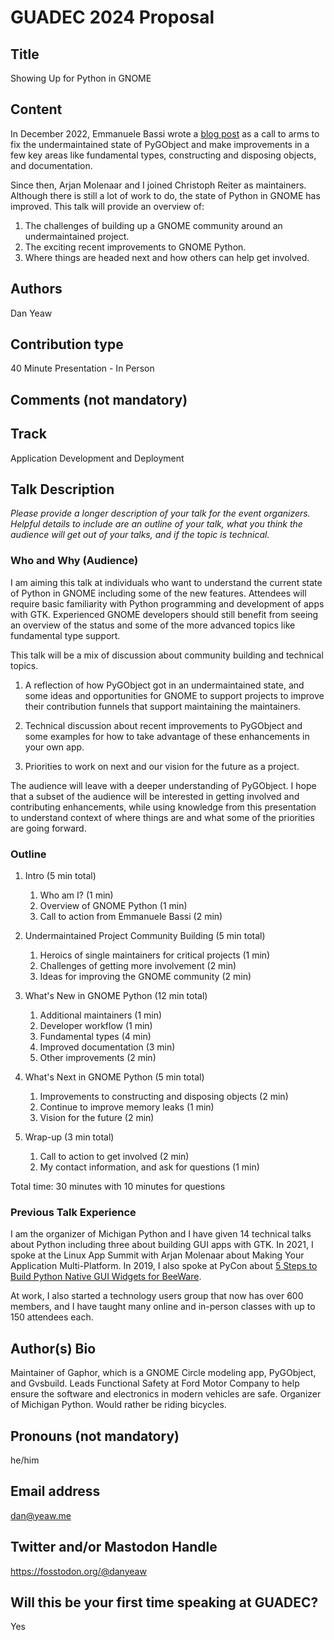 # GUADEC 2024 Proposal

## Title
Showing Up for Python in GNOME

## Content
In December 2022, Emmanuele Bassi wrote a [blog post](https://www.bassi.io/articles/2022/12/02/on-pygobject/) as a call
to arms to fix the undermaintained state of PyGObject and make improvements in a few key areas like fundamental types,
constructing and disposing objects, and documentation.

Since then, Arjan Molenaar and I joined Christoph Reiter as maintainers. Although there is still a lot of work to do,
the state of Python in GNOME has improved. This talk will provide an overview of:

1. The challenges of building up a GNOME community around an undermaintained project.
1. The exciting recent improvements to GNOME Python.
1. Where things are headed next and how others can help get involved.

## Authors

Dan Yeaw

## Contribution type

40 Minute Presentation - In Person

## Comments (not mandatory)

## Track

Application Development and Deployment

## Talk Description

_Please provide a longer description of your talk for the event organizers. Helpful details to include are an outline of
your talk, what you think the audience will get out of your talks, and if the topic is technical._

### Who and Why (Audience)

I am aiming this talk at individuals who want to understand the current state of Python in GNOME including some of the
new features. Attendees will require basic familiarity with Python programming and development of apps with GTK.
Experienced GNOME developers should still benefit from seeing an overview of the status and some of the more advanced
topics like fundamental type support.

This talk will be a mix of discussion about community building and technical topics.

1. A reflection of how PyGObject got in an undermaintained state, and some ideas and opportunities for GNOME to support
   projects to improve their contribution funnels that support maintaining the maintainers.
   
1. Technical discussion about recent improvements to PyGObject and some examples for how to take advantage of these
   enhancements in your own app.
 
1. Priorities to work on next and our vision for the future as a project.

The audience will leave with a deeper understanding of PyGObject. I hope that a subset of the audience will be
interested in getting involved and contributing enhancements, while using knowledge from this presentation to understand
context of where things are and what some of the priorities are going forward.

### Outline
1. Intro (5 min total)
   1. Who am I? (1 min)
   2. Overview of GNOME Python (1 min)
   3. Call to action from Emmanuele Bassi (2 min)

2. Undermaintained Project Community Building (5 min total)
   1. Heroics of single maintainers for critical projects (1 min)
   2. Challenges of getting more involvement (2 min)
   3. Ideas for improving the GNOME community (2 min)
3. What's New in GNOME Python (12 min total)
   1. Additional maintainers (1 min)
   2. Developer workflow (1 min)
   3. Fundamental types (4 min)
   4. Improved documentation (3 min)
   5. Other improvements (2 min)
4. What's Next in GNOME Python (5 min total)
   1. Improvements to constructing and disposing objects (2 min)
   2. Continue to improve memory leaks (1 min)
   3. Vision for the future (2 min)
5. Wrap-up (3 min total)
   1. Call to action to get involved (2 min)
   2. My contact information, and ask for questions (1 min)

Total time: 30 minutes with 10 minutes for questions

### Previous Talk Experience 

I am the organizer of Michigan Python and I have given 14 technical talks about Python including three about building
GUI apps with GTK. In 2021, I spoke at the Linux App Summit with Arjan Molenaar about Making Your Application
Multi-Platform. In 2019,  I also spoke at PyCon about [5 Steps to Build Python Native GUI Widgets for
BeeWare](https://www.youtube.com/watch?v=sWt_sEZUiY8).

At work, I also started a technology users group that now has over 600 members, and I have taught many online and
in-person classes with up to 150 attendees each.

## Author(s) Bio

Maintainer of Gaphor, which is a GNOME Circle modeling app, PyGObject, and Gvsbuild. Leads Functional Safety at Ford
Motor Company to help ensure the software and electronics in modern vehicles are safe. Organizer of Michigan Python.
Would rather be riding bicycles.

## Pronouns (not mandatory)

he/him

## Email address

dan@yeaw.me

## Twitter and/or Mastodon Handle

https://fosstodon.org/@danyeaw

## Will this be your first time speaking at GUADEC?

Yes
